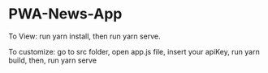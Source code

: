 # PWA-News-App

To View: 
run yarn install, 
then run yarn serve.


To customize: 
go to src folder,
open app.js file,
insert your apiKey,
run yarn build,
then, run yarn serve

